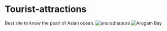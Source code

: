 # Tourist-attractions
Best site to know the pearl of Asian ocean.
![anuradhapura](https://user-images.githubusercontent.com/107571625/174282310-6bf08516-dc47-4dac-96f4-d4890de85c56.jpg)
![Arugam Bay](https://user-images.githubusercontent.com/107571625/174282958-58559fad-b4a7-4ffa-b672-c05ebac0f2f7.png)
